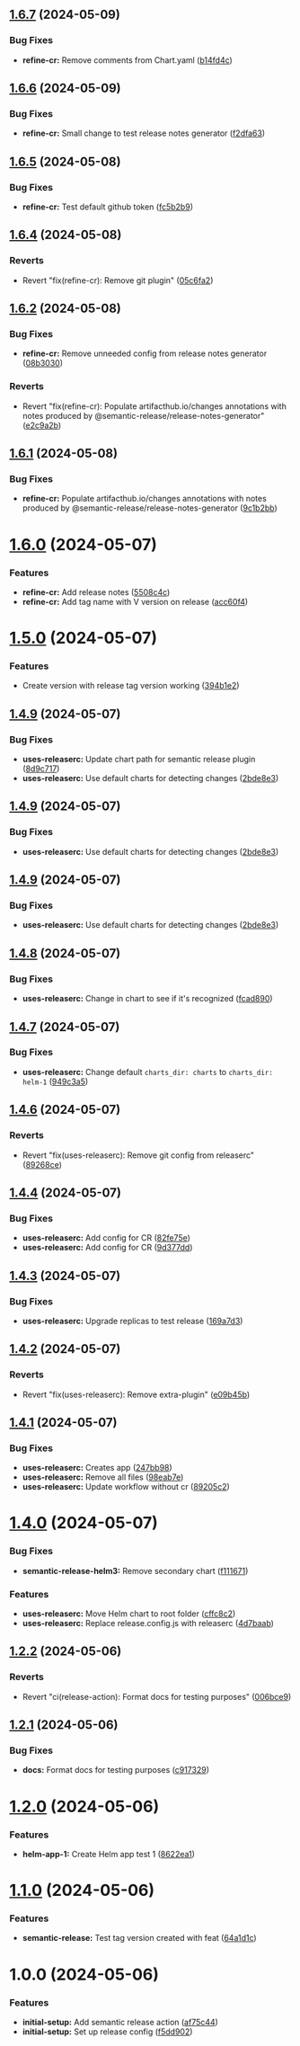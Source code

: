 ## [1.6.7](https://github.com/Piwero/sandbox-github-actions/compare/v1.6.6...v1.6.7) (2024-05-09)


### Bug Fixes

* **refine-cr:** Remove comments from Chart.yaml ([b14fd4c](https://github.com/Piwero/sandbox-github-actions/commit/b14fd4c5fbb3518c767742139f8a5b368e0fbab0))

## [1.6.6](https://github.com/Piwero/sandbox-github-actions/compare/v1.6.5...v1.6.6) (2024-05-09)


### Bug Fixes

* **refine-cr:** Small change to test release notes generator ([f2dfa63](https://github.com/Piwero/sandbox-github-actions/commit/f2dfa63ad294ba160abf020ea13941eaf0d7f079))

## [1.6.5](https://github.com/Piwero/sandbox-github-actions/compare/v1.6.4...v1.6.5) (2024-05-08)


### Bug Fixes

* **refine-cr:** Test default github token ([fc5b2b9](https://github.com/Piwero/sandbox-github-actions/commit/fc5b2b9bac28f95787c1ce78144a427a96805969))

## [1.6.4](https://github.com/Piwero/sandbox-github-actions/compare/v1.6.3...v1.6.4) (2024-05-08)


### Reverts

* Revert "fix(refine-cr): Remove git plugin" ([05c6fa2](https://github.com/Piwero/sandbox-github-actions/commit/05c6fa2987a156d32e6c994abde90a2ca27859e2))

## [1.6.2](https://github.com/Piwero/sandbox-github-actions/compare/v1.6.1...v1.6.2) (2024-05-08)


### Bug Fixes

* **refine-cr:** Remove unneeded config from release notes generator ([08b3030](https://github.com/Piwero/sandbox-github-actions/commit/08b30309fb11da7d8b13bd090936c8878c92ad2a))


### Reverts

* Revert "fix(refine-cr): Populate artifacthub.io/changes annotations with notes produced by @semantic-release/release-notes-generator" ([e2c9a2b](https://github.com/Piwero/sandbox-github-actions/commit/e2c9a2b07c2d79b617f9f5fe8a198e72255dfa22))

## [1.6.1](https://github.com/Piwero/sandbox-github-actions/compare/v1.6.0...v1.6.1) (2024-05-08)


### Bug Fixes

* **refine-cr:** Populate artifacthub.io/changes annotations with notes produced by @semantic-release/release-notes-generator ([9c1b2bb](https://github.com/Piwero/sandbox-github-actions/commit/9c1b2bbde1c9b1176bc1e6850973168496517c74))

# [1.6.0](https://github.com/Piwero/sandbox-github-actions/compare/v1.5.0...v1.6.0) (2024-05-07)


### Features

* **refine-cr:** Add release notes ([5508c4c](https://github.com/Piwero/sandbox-github-actions/commit/5508c4c1b21fd49c2e9c7e0dac3ff0d0d9cda343))
* **refine-cr:** Add tag name with V version on release ([acc60f4](https://github.com/Piwero/sandbox-github-actions/commit/acc60f4ec9d8b4152253b4da0eeb0305f7bf9c14))

# [1.5.0](https://github.com/Piwero/sandbox-github-actions/compare/v1.4.9...v1.5.0) (2024-05-07)


### Features

* Create version with release tag version working ([394b1e2](https://github.com/Piwero/sandbox-github-actions/commit/394b1e2056d8c58d27313c45ed718d0ffc0d013b))

## [1.4.9](https://github.com/Piwero/sandbox-github-actions/compare/v1.4.8...v1.4.9) (2024-05-07)


### Bug Fixes

* **uses-releaserc:** Update chart path for semantic release plugin ([8d9c717](https://github.com/Piwero/sandbox-github-actions/commit/8d9c71793a01b279e4c2d73171d6d82c712e954f))
* **uses-releaserc:** Use default charts for detecting changes ([2bde8e3](https://github.com/Piwero/sandbox-github-actions/commit/2bde8e3170607c51e6f3b6c7b08485d5b2120ce6))

## [1.4.9](https://github.com/Piwero/sandbox-github-actions/compare/v1.4.8...v1.4.9) (2024-05-07)


### Bug Fixes

* **uses-releaserc:** Use default charts for detecting changes ([2bde8e3](https://github.com/Piwero/sandbox-github-actions/commit/2bde8e3170607c51e6f3b6c7b08485d5b2120ce6))

## [1.4.9](https://github.com/Piwero/sandbox-github-actions/compare/v1.4.8...v1.4.9) (2024-05-07)


### Bug Fixes

* **uses-releaserc:** Use default charts for detecting changes ([2bde8e3](https://github.com/Piwero/sandbox-github-actions/commit/2bde8e3170607c51e6f3b6c7b08485d5b2120ce6))

## [1.4.8](https://github.com/Piwero/sandbox-github-actions/compare/v1.4.7...v1.4.8) (2024-05-07)


### Bug Fixes

* **uses-releaserc:** Change in chart to see if it's recognized ([fcad890](https://github.com/Piwero/sandbox-github-actions/commit/fcad890ee92bcaf8137f9491626adee1cec7ef15))

## [1.4.7](https://github.com/Piwero/sandbox-github-actions/compare/v1.4.6...v1.4.7) (2024-05-07)


### Bug Fixes

* **uses-releaserc:** Change default `charts_dir: charts` to `charts_dir: helm-1` ([949c3a5](https://github.com/Piwero/sandbox-github-actions/commit/949c3a5e6bfb5d73e54b10486b57d3038713807c))

## [1.4.6](https://github.com/Piwero/sandbox-github-actions/compare/v1.4.5...v1.4.6) (2024-05-07)


### Reverts

* Revert "fix(uses-releaserc): Remove git config from releaserc" ([89268ce](https://github.com/Piwero/sandbox-github-actions/commit/89268cea7da6e6ad9b8ec7438db90cc96a0b2773))

## [1.4.4](https://github.com/Piwero/sandbox-github-actions/compare/v1.4.3...v1.4.4) (2024-05-07)


### Bug Fixes

* **uses-releaserc:** Add config for CR ([82fe75e](https://github.com/Piwero/sandbox-github-actions/commit/82fe75e8b0a36829b9f1743710dc7ffd516e8f2f))
* **uses-releaserc:** Add config for CR ([9d377dd](https://github.com/Piwero/sandbox-github-actions/commit/9d377dda35971ed76831450e10074e87ca1ce38b))

## [1.4.3](https://github.com/Piwero/sandbox-github-actions/compare/v1.4.2...v1.4.3) (2024-05-07)


### Bug Fixes

* **uses-releaserc:** Upgrade replicas to test release ([169a7d3](https://github.com/Piwero/sandbox-github-actions/commit/169a7d3d70bbecf6834cac93408c8a1db529c274))

## [1.4.2](https://github.com/Piwero/sandbox-github-actions/compare/v1.4.1...v1.4.2) (2024-05-07)


### Reverts

* Revert "fix(uses-releaserc): Remove extra-plugin" ([e09b45b](https://github.com/Piwero/sandbox-github-actions/commit/e09b45b1f85626bee2d5339afcec6f81f7826ec7))

## [1.4.1](https://github.com/Piwero/sandbox-github-actions/compare/v1.4.0...v1.4.1) (2024-05-07)


### Bug Fixes

* **uses-releaserc:** Creates app ([247bb98](https://github.com/Piwero/sandbox-github-actions/commit/247bb98440b2ee551e6e82bb16f9b7204cf643b2))
* **uses-releaserc:** Remove all files ([98eab7e](https://github.com/Piwero/sandbox-github-actions/commit/98eab7eccec1b5269c89626a99e78d8559bcc877))
* **uses-releaserc:** Update workflow without cr ([89205c2](https://github.com/Piwero/sandbox-github-actions/commit/89205c22b5e5c0a780893524227587b9a9d6f708))

# [1.4.0](https://github.com/Piwero/sandbox-github-actions/compare/v1.3.5...v1.4.0) (2024-05-07)


### Bug Fixes

* **semantic-release-helm3:** Remove secondary chart ([f111671](https://github.com/Piwero/sandbox-github-actions/commit/f1116713803e736f0e632fcc1a6b9d5af4f36dbd))


### Features

* **uses-releaserc:** Move Helm chart to root folder ([cffc8c2](https://github.com/Piwero/sandbox-github-actions/commit/cffc8c2148581ebe0d8a3f3f31c8a54cb2d8c36d))
* **uses-releaserc:** Replace release.config.js with releaserc ([4d7baab](https://github.com/Piwero/sandbox-github-actions/commit/4d7baab3a07df96223ad29469dffbcfb1c28272b))

## [1.2.2](https://github.com/Piwero/sandbox-github-actions/compare/v1.2.1...v1.2.2) (2024-05-06)


### Reverts

* Revert "ci(release-action): Format docs for testing purposes" ([006bce9](https://github.com/Piwero/sandbox-github-actions/commit/006bce9030d099d4fe7b9bcbefe0a3be1965e012))

## [1.2.1](https://github.com/Piwero/sandbox-github-actions/compare/v1.2.0...v1.2.1) (2024-05-06)


### Bug Fixes

* **docs:** Format docs for testing purposes ([c917329](https://github.com/Piwero/sandbox-github-actions/commit/c917329b232125556396e1614c19c2b8168a93cc))

# [1.2.0](https://github.com/Piwero/sandbox-github-actions/compare/v1.1.0...v1.2.0) (2024-05-06)


### Features

* **helm-app-1:** Create Helm app test 1 ([8622ea1](https://github.com/Piwero/sandbox-github-actions/commit/8622ea161e7f405fcb4694a0af364793485eaedf))

# [1.1.0](https://github.com/Piwero/sandbox-github-actions/compare/v1.0.0...v1.1.0) (2024-05-06)


### Features

* **semantic-release:** Test tag version created with feat ([64a1d1c](https://github.com/Piwero/sandbox-github-actions/commit/64a1d1c066cfa6b86f91fb3fed90fce2cc40e43c))

# 1.0.0 (2024-05-06)


### Features

* **initial-setup:** Add semantic release action ([af75c44](https://github.com/Piwero/sandbox-github-actions/commit/af75c44559c383ef4baf4beaabf84127efe322bb))
* **initial-setup:** Set up release config ([f5dd902](https://github.com/Piwero/sandbox-github-actions/commit/f5dd902c21f813a58a899b2eb752d77ec847c303))
